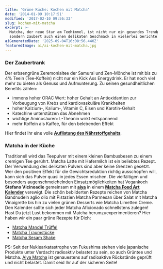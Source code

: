 ```yaml
---
title: 'Grüne Küche: Kochen mit Matcha'
date: '2014-01-09 10:17:51'
modified: '2017-02-10 09:56:33'
slug: kochen-mit-matcha
excerpt: >-
  Matcha, der neue Star am Teehimmel, ist nicht nur ein gesundes Trendgetränk,
  sondern zaubert auch einen delikaten Geschmack in vielerlei Gerichte.
aiGeneratedDate: '2025-09-04T16:08:56.440Z'
featuredImage: ai/ai-kochen-mit-matcha.jpg
---
```


### Der Zaubertrank

Der erbsengrüne Zeremonialtee der Samurai und Zen-Mönche ist mit bis zu 4% Teein (Tee-Koffein) nicht nur ein Kick Ass Energydrink. Er hat noch viel mehr zu bieten als Genuss und Aufmunterung. Zu seinen gesundheitlichen Benefits zählen:

*   immens hoher ORAC Wert: hoher Gehalt an Antioxidantien zur Vorbeugung von Krebs und kardiovaskuläre Krankheiten
*   hoher Kalzium-, Kalium-, Vitamin C, Eisen und Karotin-Gehalt
*   Katechine unterstützen das Abnehmen
*   wichtige Aminosäuren: L-Theanin wirkt entspannend
*   mehr Koffein als Kaffee, für den belebenden Effekt

Hier findet Ihr eine volle **[Auflistung des Nährstoffgehalts](http://www.aiya-europe.com/public_assets/576/inhaltsstoffe_matcha_2009.pdf)**. [<!-- Image removed (no copyright): Matcha.jpg -->](https://www.veganblatt.com/i/Matcha.jpg)

### Matcha in der Küche

Traditionell wird das Teepulver mit einem kleinen Bambusbesen zu einem cremigen Tee gerührt. Matcha Latte mit Hafermilch ist ein beliebtes Rezept. Der Verwendung des delikaten Pulvers sind aber keine Grenzen gesetzt. Wer den positiven Effekt für die Gewichtsreduktion richtig ausschöpfen will, kann sich das Pulver quasi in jedes Essen mischen. Die vielfältigen und besonders augenschmeichelnden Einsatzmöglichkeiten hat Vegankoch **Stefano Vicinoadio** gemeinsam mit **[aiya](http://www.aiya-europe.com/)** in einem **[Matcha Food Art Kalender](http://www.aiya-europe.com/de/aiya-kalender)** verewigt. Die schön bebilderten Rezepte reichen von Matcha Bandnudeln aglio olio mit Pistazien Matcha Parmesan über Salat mit Matcha Vinaigrette bis hin zu vielen grünen Desserts wie Matcha Limetten Creme. Den Kalender sollte sich jeder Matcha Aficionado schnellstens zulegen! Hast Du jetzt Lust bekommen mit Matcha herumzuexperimentieren? Hier haben wir ein paar grüne Rezepte für Dich:

*   [Matcha Mandel Trüffel](https://www.veganblatt.com/matcha-mandel-trueffel)
*   [Matcha Traumstücke](https://www.veganblatt.com/vegane-traumstuecke)
*   [Matcha Sesam Shake](https://www.veganblatt.com/sesam-matcha-shake)

PS: Seit der Nuklearkatastrophe von Fukushima stehen viele japanische Produkte unter Verdacht radioaktiv belastet zu sein, so auch Grüntee und Matcha. [Aiya Matcha](http://www.aiya-europe.com/de/sicherer-tee-von-aiya) ist genauestens auf radioaktive Rückstände geprüft und nicht belastet. Damit seid Ihr auf der sicheren Seite!